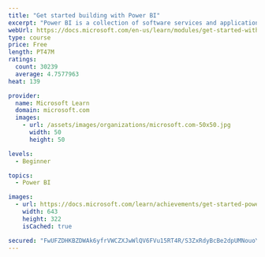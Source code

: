 ```yaml
---
title: "Get started building with Power BI"
excerpt: "Power BI is a collection of software services and applications that let you connect to all sorts of data sources and create compelling visuals and reports. You can benefit from receiving those reports, or you can share them with others inside or outside your organization. Learn the basics of Power BI, how its services and applications work together, and how they can be used to create or experience compelling visuals and analytics based on your data."
webUrl: https://docs.microsoft.com/en-us/learn/modules/get-started-with-power-bi/
type: course
price: Free
length: PT47M
ratings:
  count: 30239
  average: 4.7577963
heat: 139

provider:
  name: Microsoft Learn
  domain: microsoft.com
  images:
    - url: /assets/images/organizations/microsoft.com-50x50.jpg
      width: 50
      height: 50

levels:
  - Beginner

topics:
  - Power BI

images:
  - url: https://docs.microsoft.com/learn/achievements/get-started-power-bi-social.png
    width: 643
    height: 322
    isCached: true

secured: "FwUFZDHKBZDWAk6yfrVWCZXJwWlQV6FVu15RT4R/S3ZxRdyBcBe2dpUMNouoYj4uT+ZPIz90kUlMW9Urfwo0YPRIK/4KzBFBSJMWZcV9JEV/HtQCw1lQvw3GOHWTWaMbRNggnx7OZLNPKzHBlfBdzDIqB/S5yx5lol1L6di2XhqM2pOZHvPgE4DLuw3hVZ13C+egilPUZfWF327iWw0sk8MLsYuaczVwvohrVeu3CX06vY3/8VTnxDZ7e1oPPCbsPpkia9kUVH5nC8AM5m3EvpC5K2fCASjdtd7ej5uiIeCOvpWzK+DGK+aRtk9AEMj2YxwozrOyCoz7mLuimx8bYjJra6/9NdP0LJOZbrx+qq0s3YHQZOe4k/Gp6FXt4hoonvSZe831YSf6aqnqtaRgAnJqUshu3dV4fAT12ETuq9cF/PyYuNPFG4IfcsfQl9mT;xQFmWBVVPIT52wyBMx5Y1w=="
---
```


